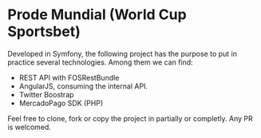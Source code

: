 Prode Mundial (World Cup Sportsbet)
=============

Developed in Symfony, the following project has the purpose to put in practice several technologies. Among them
we can find:

- REST API with FOSRestBundle
- AngularJS, consuming the internal API.
- Twitter Boostrap
- MercadoPago SDK (PHP)

Feel free to clone, fork or copy the project in partially or completly. Any PR is welcomed.
